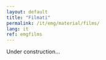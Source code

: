 ```yaml
---
layout: default
title: "Filmati"
permalink: /it/emg/material/films/
lang: it
ref: emgfilms
---
```


Under construction...
